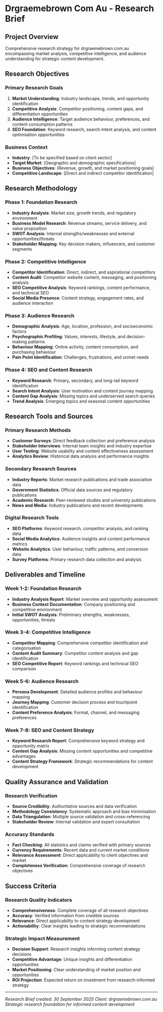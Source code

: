 # Drgraemebrown Com Au - Research Brief

## Project Overview
Comprehensive research strategy for drgraemebrown.com.au encompassing market analysis, competitive intelligence, and audience understanding for strategic content development.

## Research Objectives

### Primary Research Goals
1. **Market Understanding**: Industry landscape, trends, and opportunity identification
2. **Competitive Analysis**: Competitor positioning, content gaps, and differentiation opportunities
3. **Audience Intelligence**: Target audience behaviour, preferences, and content consumption patterns
4. **SEO Foundation**: Keyword research, search intent analysis, and content optimisation opportunities

### Business Context
- **Industry**: [To be specified based on client sector]
- **Target Market**: [Geographic and demographic specifications]
- **Business Objectives**: [Revenue, growth, and market positioning goals]
- **Competitive Landscape**: [Direct and indirect competitor identification]

## Research Methodology

### Phase 1: Foundation Research
- **Industry Analysis**: Market size, growth trends, and regulatory environment
- **Business Model Research**: Revenue streams, service delivery, and value proposition
- **SWOT Analysis**: Internal strengths/weaknesses and external opportunities/threats
- **Stakeholder Mapping**: Key decision makers, influencers, and customer segments

### Phase 2: Competitive Intelligence
- **Competitor Identification**: Direct, indirect, and aspirational competitors
- **Content Audit**: Competitor website content, messaging, and positioning analysis
- **SEO Competitive Analysis**: Keyword rankings, content performance, and technical SEO
- **Social Media Presence**: Content strategy, engagement rates, and audience interaction

### Phase 3: Audience Research
- **Demographic Analysis**: Age, location, profession, and socioeconomic factors
- **Psychographic Profiling**: Values, interests, lifestyle, and decision-making patterns
- **Behaviour Mapping**: Online activity, content consumption, and purchasing behaviour
- **Pain Point Identification**: Challenges, frustrations, and unmet needs

### Phase 4: SEO and Content Research
- **Keyword Research**: Primary, secondary, and long-tail keyword identification
- **Search Intent Analysis**: User motivation and content journey mapping
- **Content Gap Analysis**: Missing topics and underserved search queries
- **Trend Analysis**: Emerging topics and seasonal content opportunities

## Research Tools and Sources

### Primary Research Methods
- **Customer Surveys**: Direct feedback collection and preference analysis
- **Stakeholder Interviews**: Internal team insights and industry expertise
- **User Testing**: Website usability and content effectiveness assessment
- **Analytics Review**: Historical data analysis and performance insights

### Secondary Research Sources
- **Industry Reports**: Market research publications and trade association data
- **Government Statistics**: Official data sources and regulatory publications
- **Academic Research**: Peer-reviewed studies and university publications
- **News and Media**: Industry publications and recent developments

### Digital Research Tools
- **SEO Platforms**: Keyword research, competitor analysis, and ranking data
- **Social Media Analytics**: Audience insights and content performance metrics
- **Website Analytics**: User behaviour, traffic patterns, and conversion data
- **Survey Platforms**: Primary research data collection and analysis

## Deliverables and Timeline

### Week 1-2: Foundation Research
- **Industry Analysis Report**: Market overview and opportunity assessment
- **Business Context Documentation**: Company positioning and competitive environment
- **Initial SWOT Analysis**: Preliminary strengths, weaknesses, opportunities, threats

### Week 3-4: Competitive Intelligence
- **Competitor Mapping**: Comprehensive competitor identification and categorisation
- **Content Audit Summary**: Competitor content analysis and gap identification
- **SEO Competitive Report**: Keyword rankings and technical SEO comparison

### Week 5-6: Audience Research
- **Persona Development**: Detailed audience profiles and behaviour mapping
- **Journey Mapping**: Customer decision process and touchpoint identification
- **Content Preference Analysis**: Format, channel, and messaging preferences

### Week 7-8: SEO and Content Strategy
- **Keyword Research Report**: Comprehensive keyword strategy and opportunity matrix
- **Content Gap Analysis**: Missing content opportunities and competitive advantages
- **Content Strategy Framework**: Strategic recommendations for content development

## Quality Assurance and Validation

### Research Verification
- **Source Credibility**: Authoritative sources and data verification
- **Methodology Consistency**: Systematic approach and bias minimisation
- **Data Triangulation**: Multiple source validation and cross-referencing
- **Stakeholder Review**: Internal validation and expert consultation

### Accuracy Standards
- **Fact Checking**: All statistics and claims verified with primary sources
- **Currency Requirements**: Recent data and current market conditions
- **Relevance Assessment**: Direct applicability to client objectives and market
- **Completeness Verification**: Comprehensive coverage of research objectives

## Success Criteria

### Research Quality Indicators
- **Comprehensiveness**: Complete coverage of all research objectives
- **Accuracy**: Verified information from credible sources
- **Relevance**: Direct applicability to content strategy development
- **Actionability**: Clear insights leading to strategic recommendations

### Strategic Impact Measurement
- **Decision Support**: Research insights informing content strategy decisions
- **Competitive Advantage**: Unique insights and differentiation opportunities
- **Market Positioning**: Clear understanding of market position and opportunities
- **ROI Projection**: Expected return on investment from research-informed strategy

---
*Research Brief created: 30 September 2025*
*Client: drgraemebrown.com.au*
*Strategic research foundation for informed content development*
